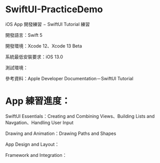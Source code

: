 # SwiftUI-PracticeDemo

iOS App 開發練習 − SwiftUI Tutorial 練習

開發語言：Swift 5

開發環境：Xcode 12、Xcode 13 Beta

系統最低安裝要求：iOS 13.0

測試環境：

參考資料：Apple Developer Documentation－SwiftUI Tutorial

# App 練習進度：

SwiftUI Essentials：Creating and Combining Views、Building Lists and Navgation、Handling User Input

Drawing and Animation：Drawing Paths and Shapes

App Design and Layout：

Framework and Integration：
